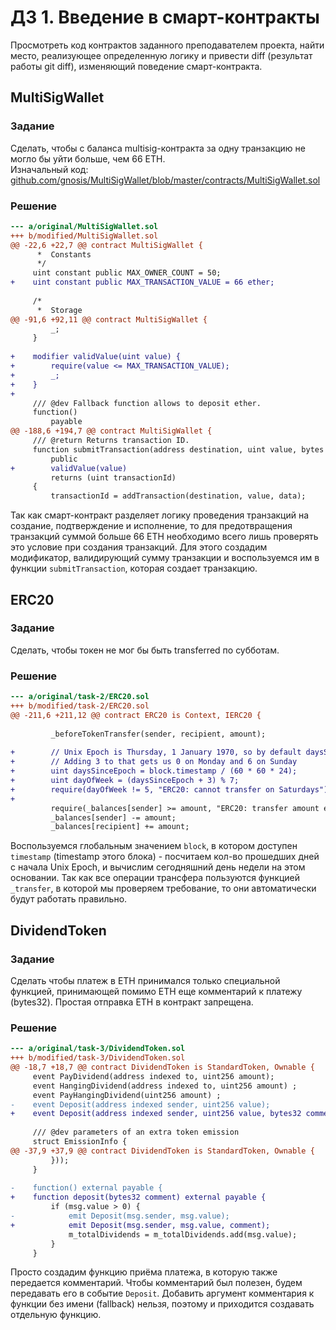 # ДЗ 1. Введение в смарт-контракты
Просмотреть код контрактов заданного преподавателем проекта, найти место, реализующее определенную логику и привести diff (результат работы git diff), изменяющий поведение смарт-контракта.

## MultiSigWallet
### Задание
Сделать, чтобы с баланса multisig-контракта за одну транзакцию не могло бы уйти больше, чем 66 ETH.  
Изначальный код: [github.com/gnosis/MultiSigWallet/blob/master/contracts/MultiSigWallet.sol](github.com/gnosis/MultiSigWallet/blob/master/contracts/MultiSigWallet.sol)
### Решение
```diff
--- a/original/MultiSigWallet.sol
+++ b/modified/MultiSigWallet.sol
@@ -22,6 +22,7 @@ contract MultiSigWallet {
      *  Constants
      */
     uint constant public MAX_OWNER_COUNT = 50;
+    uint constant public MAX_TRANSACTION_VALUE = 66 ether;
 
     /*
      *  Storage
@@ -91,6 +92,11 @@ contract MultiSigWallet {
         _;
     }
 
+    modifier validValue(uint value) {
+        require(value <= MAX_TRANSACTION_VALUE);
+        _;
+    }
+
     /// @dev Fallback function allows to deposit ether.
     function()
         payable
@@ -188,6 +194,7 @@ contract MultiSigWallet {
     /// @return Returns transaction ID.
     function submitTransaction(address destination, uint value, bytes data)
         public
+        validValue(value)
         returns (uint transactionId)
     {
         transactionId = addTransaction(destination, value, data);
```

Так как смарт-контракт разделяет логику проведения транзакций на создание, подтверждение и исполнение, то для предотвращения транзакций суммой больше 66 ETH необходимо всего лишь проверять это условие при создания транзакций. Для этого создадим модификатор, валидирующий сумму транзакции и воспользуемся им в функции `submitTransaction`, которая создает транзакцию.

## ERC20
### Задание
Сделать, чтобы токен не мог бы быть transferred по субботам.
### Решение
```diff
--- a/original/task-2/ERC20.sol
+++ b/modified/task-2/ERC20.sol
@@ -211,6 +211,12 @@ contract ERC20 is Context, IERC20 {
 
         _beforeTokenTransfer(sender, recipient, amount);
 
+        // Unix Epoch is Thursday, 1 January 1970, so by default daysSinceEpoch % 7 == 0 on Thursday
+        // Adding 3 to that gets us 0 on Monday and 6 on Sunday 
+        uint daysSinceEpoch = block.timestamp / (60 * 60 * 24);
+        uint dayOfWeek = (daysSinceEpoch + 3) % 7;
+        require(dayOfWeek != 5, "ERC20: cannot transfer on Saturdays");
+
         require(_balances[sender] >= amount, "ERC20: transfer amount exceeds balance");
         _balances[sender] -= amount;
         _balances[recipient] += amount;
```

Воспользуемся глобальным значением `block`, в котором доступен `timestamp` (timestamp этого блока) - посчитаем кол-во прошедших дней с начала Unix Epoch, и вычислим сегодняшний день недели на этом основании. Так как все операции трансфера пользуются функцией `_transfer`, в которой мы проверяем требование, то они автоматически будут работать правильно.

## DividendToken
### Задание
Сделать чтобы платеж в ETH принимался только специальной функцией, принимающей помимо ETH еще комментарий к платежу (bytes32). Простая отправка ETH в контракт запрещена.
### Решение
```diff
--- a/original/task-3/DividendToken.sol
+++ b/modified/task-3/DividendToken.sol
@@ -18,7 +18,7 @@ contract DividendToken is StandardToken, Ownable {
     event PayDividend(address indexed to, uint256 amount);
     event HangingDividend(address indexed to, uint256 amount) ;
     event PayHangingDividend(uint256 amount) ;
-    event Deposit(address indexed sender, uint256 value);
+    event Deposit(address indexed sender, uint256 value, bytes32 comment);
 
     /// @dev parameters of an extra token emission
     struct EmissionInfo {
@@ -37,9 +37,9 @@ contract DividendToken is StandardToken, Ownable {
         }));
     }
 
-    function() external payable {
+    function deposit(bytes32 comment) external payable {
         if (msg.value > 0) {
-            emit Deposit(msg.sender, msg.value);
+            emit Deposit(msg.sender, msg.value, comment);
             m_totalDividends = m_totalDividends.add(msg.value);
         }
     }
```

Просто создадим функцию приёма платежа, в которую также передается комментарий. Чтобы комментарий был полезен, будем передавать его в событие `Deposit`. Добавить аргумент комментария к функции без имени (fallback) нельзя, поэтому и приходится создавать отдельную функцию.